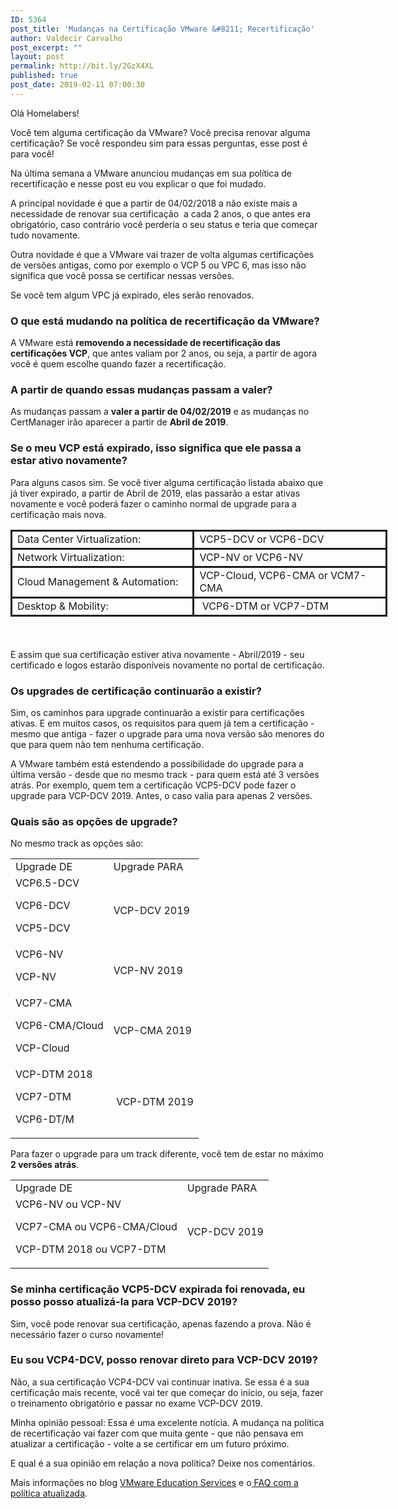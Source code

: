```yaml
---
ID: 5364
post_title: 'Mudanças na Certificação VMware &#8211; Recertificação'
author: Valdecir Carvalho
post_excerpt: ""
layout: post
permalink: http://bit.ly/2GzX4XL
published: true
post_date: 2019-02-11 07:00:30
---
```

Olá Homelabers!

Você tem alguma certificação da VMware? Você precisa renovar alguma certificação? Se você respondeu sim para essas perguntas, esse post é para você!

Na última semana a VMware anunciou mudanças em sua política de recertificação e nesse post eu vou explicar o que foi mudado.

A principal novidade é que a partir de 04/02/2018 a não existe mais a necessidade de renovar sua certificação  a cada 2 anos, o que antes era obrigatório, caso contrário você perderia o seu status e teria que começar tudo novamente.

Outra novidade é que a VMware vai trazer de volta algumas certificações de versões antigas, como por exemplo o VCP 5 ou VPC 6, mas isso não significa que você possa se certificar nessas versões.

Se você tem algum VPC já expirado, eles serão renovados.
<h3>O que está mudando na política de recertificação da VMware?</h3>
A VMware está <strong>removendo a necessidade de recertificação das certificações VCP</strong>, que antes valiam por 2 anos, ou seja, a partir de agora você é quem escolhe quando fazer a recertificação.
<h3>A partir de quando essas mudanças passam a valer?</h3>
As mudanças passam a <strong>valer a partir de 04/02/2019</strong> e as mudanças no CertManager irão aparecer a partir de <strong>Abril de 2019</strong>.
<h3>Se o meu VCP está expirado, isso significa que ele passa a estar ativo novamente?</h3>
Para alguns casos sim. Se você tiver alguma certificação listada abaixo que já tiver expirado, a partir de Abril de 2019, elas passarão a estar ativas novamente e você poderá fazer o caminho normal de upgrade para a certificação mais nova.
<table style="height: 175px; width: 603px;" width="603">
<tbody>
<tr style="border-style: solid;">
<td style="width: 288.75px; border-style: solid;" scope="row">Data Center Virtualization:</td>
<td style="width: 311.75px; border-style: solid;">VCP5-DCV or VCP6-DCV</td>
</tr>
<tr style="border-style: solid;">
<td style="width: 288.75px; border-style: solid;">Network Virtualization:</td>
<td style="width: 311.75px; border-style: solid;">VCP-NV or VCP6-NV</td>
</tr>
<tr style="border-style: solid;">
<td style="width: 288.75px; border-style: solid;">Cloud Management &amp; Automation:</td>
<td style="width: 311.75px; border-style: solid;">VCP-Cloud, VCP6-CMA or VCM7-CMA</td>
</tr>
<tr style="border-style: solid;">
<td style="width: 288.75px; border-style: solid;">Desktop &amp; Mobility:</td>
<td style="width: 311.75px; border-style: solid;"> VCP6-DTM or VCP7-DTM</td>
</tr>
</tbody>
</table>
E assim que sua certificação estiver ativa novamente - Abril/2019 - seu certificado e logos estarão disponíveis novamente no portal de certificação.
<h3>Os upgrades de certificação continuarão a existir?</h3>
Sim, os caminhos para upgrade continuarão a existir para certificações ativas. E em muitos casos, os requisitos para quem já tem a certificação - mesmo que antiga - fazer o upgrade para uma nova versão são menores do que para quem não tem nenhuma certificação.

A VMware também está estendendo a possibilidade do upgrade para a última versão - desde que no mesmo track - para quem está até 3 versões atrás. Por exemplo, quem tem a certificação VCP5-DCV pode fazer o upgrade para VCP-DCV 2019. Antes, o caso valia para apenas 2 versões.
<h3><strong>Quais são as opções de upgrade?</strong></h3>
No mesmo track as opções são:
<table>
<tbody>
<tr>
<td>Upgrade DE</td>
<td>Upgrade PARA</td>
</tr>
<tr>
<td>VCP6.5-DCV

VCP6-DCV

VCP5-DCV</td>
<td>VCP-DCV 2019</td>
</tr>
<tr>
<td>VCP6-NV

VCP-NV</td>
<td>VCP-NV 2019</td>
</tr>
<tr>
<td>VCP7-CMA

VCP6-CMA/Cloud

VCP-Cloud</td>
<td>VCP-CMA 2019</td>
</tr>
<tr>
<td>VCP-DTM 2018

VCP7-DTM

VCP6-DT/M</td>
<td> VCP-DTM 2019</td>
</tr>
</tbody>
</table>
Para fazer o upgrade para um track diferente, você tem de estar no máximo <strong>2 versões atrás</strong>.
<table>
<tbody>
<tr>
<td>Upgrade DE</td>
<td>Upgrade PARA</td>
</tr>
<tr>
<td>VCP6-NV ou VCP-NV

VCP7-CMA ou VCP6-CMA/Cloud

VCP-DTM 2018 ou VCP7-DTM</td>
<td>VCP-DCV 2019</td>
</tr>
</tbody>
</table>
<h3>Se minha certificação VCP5-DCV expirada foi renovada, eu posso posso atualizá-la para VCP-DCV 2019?</h3>
Sim, você pode renovar sua certificação, apenas fazendo a prova. Não é necessário fazer o curso novamente!
<h3>Eu sou VCP4-DCV, posso renovar direto para VCP-DCV 2019?</h3>
Não, a sua certificação VCP4-DCV vai continuar inativa. Se essa é a sua certificação mais recente, você vai ter que começar do início, ou seja, fazer o treinamento obrigatório e passar no exame VCP-DCV 2019.

Minha opinião pessoal: Essa é uma excelente notícia. A mudança na política de recertificação vai fazer com que muita gente - que não pensava em atualizar a certificação - volte a se certificar em um futuro próximo.

E qual é a sua opinião em relação a nova política? Deixe nos comentários.

Mais informações no blog <a href="https://blogs.vmware.com/education/2019/02/04/vmware-certification-recertification-is-changing-and-what-it-means-to-you/" target="_blank" rel="noopener">VMware Education Services</a> e o<a href="https://campaign.vmware.com/imgs/edu/VMware_Recertification_Rollback_FAQ.pdf" target="_blank" rel="noopener"> FAQ com a política atualizada</a>.